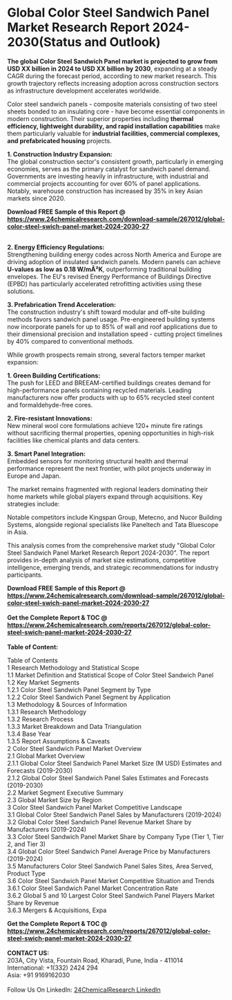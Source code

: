 <h1>Global Color Steel Sandwich Panel Market Research Report 2024-2030(Status and Outlook)</h1><p><strong>The global Color Steel Sandwich Panel market is projected to grow from USD XX billion in 2024 to USD XX billion by 2030</strong>, expanding at a steady CAGR during the forecast period, according to new market research. This growth trajectory reflects increasing adoption across construction sectors as infrastructure development accelerates worldwide.</p><p>Color steel sandwich panels - composite materials consisting of two steel sheets bonded to an insulating core - have become essential components in modern construction. Their superior properties including <strong>thermal efficiency, lightweight durability, and rapid installation capabilities</strong> make them particularly valuable for <strong>industrial facilities, commercial complexes, and prefabricated housing</strong> projects.</p><p><strong>1. Construction Industry Expansion:</strong><br>
The global construction sector's consistent growth, particularly in emerging economies, serves as the primary catalyst for sandwich panel demand. Governments are investing heavily in infrastructure, with industrial and commercial projects accounting for over 60% of panel applications. Notably, warehouse construction has increased by 35% in key Asian markets since 2020.</p><div><b>Download FREE Sample of this Report @ 
            <a href="https://www.24chemicalresearch.com/download-sample/267012/global-color-steel-swich-panel-market-2024-2030-27">
            https://www.24chemicalresearch.com/download-sample/267012/global-color-steel-swich-panel-market-2024-2030-27</a></b></div><br><p><strong>2. Energy Efficiency Regulations:</strong><br>
Strengthening building energy codes across North America and Europe are driving adoption of insulated sandwich panels. Modern panels can achieve <strong>U-values as low as 0.18 W/mÂ²K</strong>, outperforming traditional building envelopes. The EU's revised Energy Performance of Buildings Directive (EPBD) has particularly accelerated retrofitting activities using these solutions.</p><p><strong>3. Prefabrication Trend Acceleration:</strong><br>
The construction industry's shift toward modular and off-site building methods favors sandwich panel usage. Pre-engineered building systems now incorporate panels for up to 85% of wall and roof applications due to their dimensional precision and installation speed - cutting project timelines by 40% compared to conventional methods.</p><p>While growth prospects remain strong, several factors temper market expansion:</p><p><strong>1. Green Building Certifications:</strong><br>
The push for LEED and BREEAM-certified buildings creates demand for high-performance panels containing recycled materials. Leading manufacturers now offer products with up to 65% recycled steel content and formaldehyde-free cores.</p><p><strong>2. Fire-resistant Innovations:</strong><br>
New mineral wool core formulations achieve 120+ minute fire ratings without sacrificing thermal properties, opening opportunities in high-risk facilities like chemical plants and data centers.</p><p><strong>3. Smart Panel Integration:</strong><br>
Embedded sensors for monitoring structural health and thermal performance represent the next frontier, with pilot projects underway in Europe and Japan.</p><p>The market remains fragmented with regional leaders dominating their home markets while global players expand through acquisitions. Key strategies include:</p><p>Notable competitors include Kingspan Group, Metecno, and Nucor Building Systems, alongside regional specialists like Paneltech and Tata Bluescope in Asia.</p><p>This analysis comes from the comprehensive market study "Global Color Steel Sandwich Panel Market Research Report 2024-2030". The report provides in-depth analysis of market size estimations, competitive intelligence, emerging trends, and strategic recommendations for industry participants.</p><div><b>Download FREE Sample of this Report @ 
            <a href="https://www.24chemicalresearch.com/download-sample/267012/global-color-steel-swich-panel-market-2024-2030-27">
            https://www.24chemicalresearch.com/download-sample/267012/global-color-steel-swich-panel-market-2024-2030-27</a></b></div><br><div><b>Get the Complete Report & TOC @ 
            <a href="https://www.24chemicalresearch.com/reports/267012/global-color-steel-swich-panel-market-2024-2030-27">
            https://www.24chemicalresearch.com/reports/267012/global-color-steel-swich-panel-market-2024-2030-27</a></b></div><br>
            <b>Table of Content:</b><p>Table of Contents<br />
1 Research Methodology and Statistical Scope<br />
1.1 Market Definition and Statistical Scope of Color Steel Sandwich Panel<br />
1.2 Key Market Segments<br />
1.2.1 Color Steel Sandwich Panel Segment by Type<br />
1.2.2 Color Steel Sandwich Panel Segment by Application<br />
1.3 Methodology & Sources of Information<br />
1.3.1 Research Methodology<br />
1.3.2 Research Process<br />
1.3.3 Market Breakdown and Data Triangulation<br />
1.3.4 Base Year<br />
1.3.5 Report Assumptions & Caveats<br />
2 Color Steel Sandwich Panel Market Overview<br />
2.1 Global Market Overview<br />
2.1.1 Global Color Steel Sandwich Panel Market Size (M USD) Estimates and Forecasts (2019-2030)<br />
2.1.2 Global Color Steel Sandwich Panel Sales Estimates and Forecasts (2019-2030)<br />
2.2 Market Segment Executive Summary<br />
2.3 Global Market Size by Region<br />
3 Color Steel Sandwich Panel Market Competitive Landscape<br />
3.1 Global Color Steel Sandwich Panel Sales by Manufacturers (2019-2024)<br />
3.2 Global Color Steel Sandwich Panel Revenue Market Share by Manufacturers (2019-2024)<br />
3.3 Color Steel Sandwich Panel Market Share by Company Type (Tier 1, Tier 2, and Tier 3)<br />
3.4 Global Color Steel Sandwich Panel Average Price by Manufacturers (2019-2024)<br />
3.5 Manufacturers Color Steel Sandwich Panel Sales Sites, Area Served, Product Type<br />
3.6 Color Steel Sandwich Panel Market Competitive Situation and Trends<br />
3.6.1 Color Steel Sandwich Panel Market Concentration Rate<br />
3.6.2 Global 5 and 10 Largest Color Steel Sandwich Panel Players Market Share by Revenue<br />
3.6.3 Mergers & Acquisitions, Expa</p><div><b>Get the Complete Report & TOC @ 
            <a href="https://www.24chemicalresearch.com/reports/267012/global-color-steel-swich-panel-market-2024-2030-27">
            https://www.24chemicalresearch.com/reports/267012/global-color-steel-swich-panel-market-2024-2030-27</a></b></div><br><b>CONTACT US:</b><br>
            203A, City Vista, Fountain Road, Kharadi, Pune, India - 411014<br>
            International: +1(332) 2424 294<br>
            Asia: +91 9169162030 <br><br>
            Follow Us On LinkedIn: <a href="https://www.linkedin.com/company/24chemicalresearch/">24ChemicalResearch LinkedIn</a>
